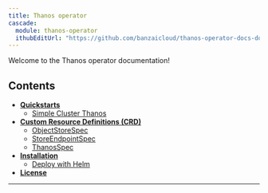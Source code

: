 ```yaml
---
title: Thanos operator
cascade:
  module: thanos-operator
  ithubEditUrl: "https://github.com/banzaicloud/thanos-operator-docs-docs/edit/master/docs/"
---
```


Welcome to the Thanos operator documentation!

## Contents
- **[Quickstarts](./quickstarts/)**
  - [Simple Cluster Thanos](quickstarts/single_cluster_thanos/)
- **[Custom Resource Definitions (CRD)](types/)**
  - [ObjectStoreSpec](types/objectstore_types/)
  - [StoreEndpointSpec](types/storeendpoint_types/)
  - [ThanosSpec](types/thanos_types/)
- **[Installation](deploy/)**
  - [Deploy with Helm](deployment/#deploy-thanos-operator-with-helm)
- **[License](license/)**
---
